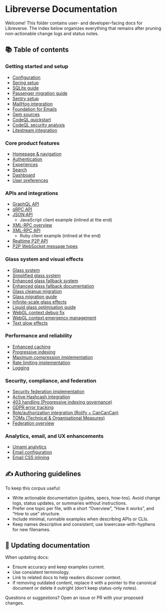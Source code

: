# Libreverse Documentation

Welcome! This folder contains user- and developer-facing docs for Libreverse. The index below organizes everything that remains after pruning non-actionable change logs and status notes.

## 📚 Table of contents

### Getting started and setup

- [Configuration](configuration.md)
- [Spring setup](spring-setup.md)
- [SQLite guide](sqlite-guide.md)
- [Passenger migration guide](passenger-migration-guide.md)
- [Sentry setup](sentry-setup-guide.md)
- [MailHog integration](mailhog-integration.md)
- [Foundation for Emails](foundation-for-emails.md)
- [Gem sources](gem-sources.md)
- [CodeQL quickstart](codeql-quickstart.md)
- [CodeQL security analysis](codeql-security-analysis.md)
- [Litestream integration](litestream-integration.md)

### Core product features

- [Homepage & navigation](homepage-navigation.md)
- [Authentication](authentication.md)
- [Experiences](experiences.md)
- [Search](search.md)
- [Dashboard](dashboard.md)
- [User preferences](user-preferences.md)

### APIs and integrations

- [GraphQL API](graphql-api.md)
- [gRPC API](grpc-api.md)
- [JSON:API](json-api.md)
	- JavaScript client example (inlined at the end)
- [XML-RPC overview](xmlrpc.md)
- [XML-RPC API](xmlrpc-api.md)
	- Ruby client example (inlined at the end)
- [Realtime P2P API](realtime-p2p-api.md)
- [P2P WebSocket message types](p2p-ws-message-types.yml)

### Glass system and visual effects

- [Glass system](glass-system.md)
- [Simplified glass system](simplified-glass-system.md)
- [Enhanced glass fallback system](enhanced-glass-fallback-system.md)
- [Enhanced glass fallback documentation](enhanced-glass-fallback-documentation.md)
- [Glass cleanup migration](glass-cleanup-migration.md)
- [Glass migration guide](glass-migration-guide.md)
- [Infinite-scale glass effects](infinite-scale-glass-effects.md)
- [Liquid glass optimisation guide](liquid-glass-optimization-guide.md)
- [WebGL context debug fix](webgl-context-debug-fix.md)
- [WebGL context emergency management](webgl-context-emergency-management.md)
- [Text glow effects](text-glow-effects.md)

### Performance and reliability

- [Enhanced caching](enhanced-caching.md)
- [Progressive indexing](progressive-indexing.md)
- [Maximum compression implementation](maximum-compression-implementation.md)
- [Rate limiting implementation](rate-limiting-implementation.md)
- [Logging](logging-1.md)

### Security, compliance, and federation

- [Security federation implementation](security-federation-implementation.md)
- [Active Hashcash integration](active-hashcash-integration.md)
- [403 handling (Progressive indexing governance)](progressive-indexing.md#403-forbidden-domain-blocking)
- [GDPR error tracking](gdpr-error-tracking.md)
- [Role/authorization integration (Rolify + CanCanCan)](rolify-cancancan-integration.md)
- [TOMs (Technical & Organisational Measures)](toms.md)
- [Federation overview](federation.md)

### Analytics, email, and UX enhancements

- [Umami analytics](umami-analytics.md)
- [Email configuration](email-configuration.md)
- [Email CSS inlining](email-css-inlining.md)

## ✍️ Authoring guidelines

To keep this corpus useful:

- Write actionable documentation (guides, specs, how-tos). Avoid change logs, status updates, or summaries without instructions.
- Prefer one topic per file, with a short “Overview”, “How it works”, and “How to use” structure.
- Include minimal, runnable examples when describing APIs or CLIs.
- Keep names descriptive and consistent; use lowercase-with-hyphens for new filenames.

## 🔄 Updating documentation

When updating docs:

- Ensure accuracy and keep examples current.
- Use consistent terminology.
- Link to related docs to help readers discover context.
- If removing outdated content, replace it with a pointer to the canonical document or delete it outright (don’t keep status-only notes).

Questions or suggestions? Open an issue or PR with your proposed changes.

